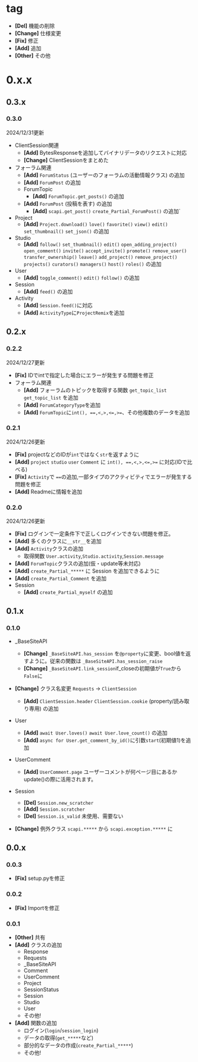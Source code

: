 # tag
- **[Del]** 機能の削除
- **[Change]** 仕様変更
- **[Fix]** 修正
- **[Add]** 追加
- **[Other]** その他

# 0.x.x
## 0.3.x
### 0.3.0
2024/12/31更新
- ClientSession関連
  - **[Add]** BytesResponseを追加してバイナリデータのリクエストに対応
  - **[Change]** ClientSessionをまとめた
- フォーラム関連
  - **[Add]** `ForumStatus` (ユーザーのフォーラムの活動情報クラス) の追加
  - **[Add]** `ForumPost` の追加
  - ForumTopic
    - **[Add]** `ForumTopic.get_posts()` の追加
  - **[Add]** `ForumPost` (投稿を表す) の追加
    - **[Add]** `scapi.get_post()` `create_Partial_ForumPost()` の追加`
- Project
  - **[Add]** `Project.download()` `love()` `favorite()` `view()` `edit()` `set_thumbnail()` `set_json()` の追加
- Studio
  - **[Add]**  `follow()` `set_thumbnail()` `edit()` `open_adding_project()` `open_comment()` `invite()` `accept_invite()` `promote()` `remove_user()` `transfer_ownership()` `leave()` `add_project()` `remove_project()` `projects()` `curators()` `managers()` `host()` `roles()` の追加
- User
  - **[Add]**  `toggle_comment()` `edit()` `follow()` の追加
- Session
  - **[Add]** `feed()` の追加
- Activity
  - **[Add]** `Session.feed()`に対応
  - **[Add]** `ActivityType`に`ProjectRemix`を追加
  


## 0.2.x
### 0.2.2
2024/12/27更新
- **[Fix]** IDでintで指定した場合にエラーが発生する問題を修正
- フォーラム関連
  - **[Add]** フォーラムのトピックを取得する関数 `get_topic_list` `get_topic_list` を追加
  - **[Add]** `ForumCategoryType`を追加
  - **[Add]** `ForumTopic`に`int(), ==,<,>,<=,>=`、その他複数のデータを追加

### 0.2.1 
2024/12/26更新
- **[Fix]** projectなどのIDが`int`ではなく`str`を返すように
- **[Add]** `project` `studio` `user` `Comment` に `int(), ==,<,>,<=,>=` に対応(IDで比べる)
- **[Fix]** `Activity`で `==`の追加,一部タイプのアクティビティでエラーが発生する問題を修正
- **[Add]** Readmeに情報を追加

### 0.2.0
2024/12/26更新
- **[Fix]** ログインで一定条件下で正しくログインできない問題を修正。
- **[Add]** 多くのクラスに`__str__`を追加
- **[Add]** `Activity`クラスの追加
  - 取得関数 `User.activity`,`Studio.activity`,`Session.message`
- **[Add]** `ForumTopic`クラスの追加(仮・update等未対応)
- **[Add]** `create_Partial_*****` に Session を追加できるように
- **[Add]** `create_Partial_Comment` を追加
- Session
  - **[Add]** `create_Partial_myself` の追加

## 0.1.x
### 0.1.0
- _BaseSiteAPI
  - **[Change]** `_BaseSiteAPI.has_session` を`@property`に変更、bool値を返すように。従来の関数は `_BaseSiteAPI.has_session_raise`
  - **[Change]** `_BaseSiteAPI.link_session`if_closeの初期値が`True`から`False`に
- **[Change]** クラス名変更 `Requests` -> `ClientSession`
  - **[Add]** `ClientSession.header` `ClientSession.cookie` (property/読み取り専用) の追加
- User
  - **[Add]** `await User.loves()` `await User.love_count()` の追加
  - **[Add]** `async for User.get_comment_by_id()`に引数`start`(初期値1)を追加
- UserComment
  - **[Add]** `UserComment.page` ユーザーコメントが何ページ目にあるか update()の際に活用されます。
- Session
  - **[Del]** `Session.new_scratcher`
  - **[Add]** `Session.scratcher`
  - **[Del]** `Session.is_valid` 未使用、需要ない

- **[Change]** 例外クラス `scapi.*****` から `scapi.exception.*****` に

## 0.0.x
### 0.0.3
- **[Fix]** setup.pyを修正

### 0.0.2
- **[Fix]** Importを修正

### 0.0.1
- **[Other]** 共有
- **[Add]** クラスの追加
  - Response
  - Requests
  - _BaseSiteAPI
  - Comment
  - UserComment
  - Project
  - SessionStatus
  - Session
  - Studio
  - User
  - その他!
- **[Add]** 関数の追加
  - ログイン(`login`/`session_login`)
  - データの取得(`get_*****`など)
  - 部分的なデータの作成(`create_Partial_*****`)
  - その他!